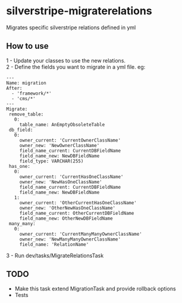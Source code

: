 # silverstripe-migraterelations
Migrates specific silverstripe relations defined in yml
 
## How to use
1 - Update your classes to use the new relations.  
2 - Define the fields you want to migrate in a yml file. eg: 
```
---
Name: migration
After:
  - 'framework/*'
  - 'cms/*'
---
Migrate:
 remove_table:
   0:
     table_name: AnEmptyObsoleteTable
 db_field:
   0:
     owner_current: 'CurrentOwnerClassName'
     owner_new: 'NewOwnerClassName'
     field_name_current: CurrentDBFieldName
     field_name_new: NewDBFieldName
     field_type: VARCHAR(255)
 has_one:
   0:
     owner_current: 'CurrentHasOneClassName'
     owner_new: 'NewHasOneClassName'
     field_name_current: CurrentDBFieldName
     field_name_new: NewDBFieldName
   1:
     owner_current: 'OtherCurrentHasOneClassName'
     owner_new: 'OtherNewHasOneClassName'
     field_name_current: OtherCurrentDBFieldName
     field_name_new: OtherNewDBFieldName
 many_many:
   0:
     owner_current: 'CurrentManyManyOwnerClassName'
     owner_new: 'NewManyManyOwnerClassName'
     field_name: 'RelationName'
```


3 - Run dev/tasks/MigrateRelationsTask


## TODO
* Make this task extend MigrationTask and provide rollback options
* Tests
